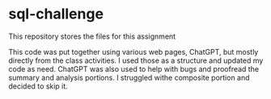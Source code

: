 # sql-challenge
This repository stores the files for this assignment

This code was put together using various web pages, ChatGPT, but mostly directly from the class activities. I used those as a structure and updated my code as need. ChatGPT was also used to help with bugs and proofread the summary and analysis portions. I struggled withe composite portion and decided to skip it.
